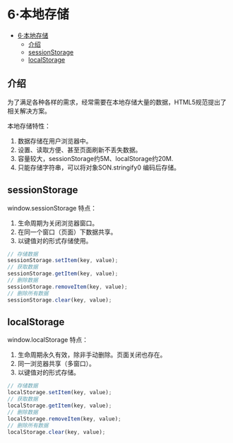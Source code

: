 # 6·本地存储

<!-- TOC -->
* [6·本地存储](#6本地存储)
  * [介绍](#介绍)
  * [sessionStorage](#sessionstorage)
  * [localStorage](#localstorage)
<!-- TOC -->

## 介绍
为了满足各种各样的需求，经常需要在本地存储大量的数据，HTML5规范提出了相关解决方案。

本地存储特性：
1. 数据存储在用户浏览器中。
2. 设置、读取方便、甚至页面刷新不丢失数据。
3. 容量较大，sessionStorage约5M、localStorage约20M.
4. 只能存储字符串，可以将对象SON.stringify0 编码后存储。

## sessionStorage
window.sessionStorage 特点：
1. 生命周期为关闭浏览器窗口。
2. 在同一个窗口（页面）下数据共享。
3. 以键值对的形式存储使用。

```js
// 存储数据
sessionStorage.setItem(key, value);
// 获取数据
sessionStorage.getItem(key, value);
// 删除数据
sessionStorage.removeItem(key, value);
// 删除所有数据
sessionStorage.clear(key, value);
```

## localStorage
window.localStorage 特点：
1. 生命周期永久有效，除非手动删除。页面关闭也存在。
2. 同一浏览器共享（多窗口）。
3. 以键值对的形式存储。

```js
// 存储数据
localStorage.setItem(key, value);
// 获取数据
localStorage.getItem(key, value);
// 删除数据
localStorage.removeItem(key, value);
// 删除所有数据
localStorage.clear(key, value);
```